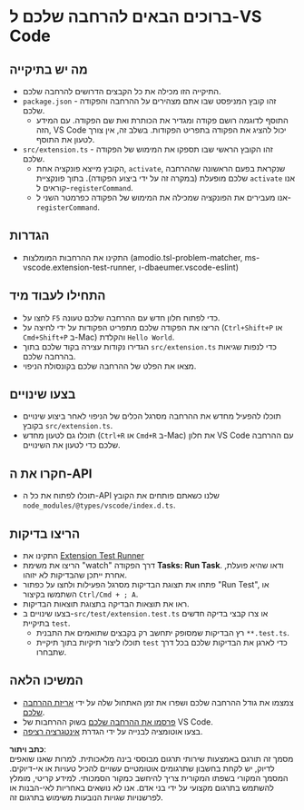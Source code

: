 # ברוכים הבאים להרחבה שלכם ל-VS Code

## מה יש בתיקייה

* התיקייה הזו מכילה את כל הקבצים הדרושים להרחבה שלכם.
* `package.json` - זהו קובץ המניפסט שבו אתם מצהירים על ההרחבה והפקודה שלכם.
  * התוסף לדוגמה רושם פקודה ומגדיר את הכותרת ואת שם הפקודה. עם המידע הזה, VS Code יכול להציג את הפקודה בתפריט הפקודות. בשלב זה, אין צורך לטעון את התוסף.
* `src/extension.ts` - זהו הקובץ הראשי שבו תספקו את המימוש של הפקודה שלכם.
  * הקובץ מייצא פונקציה אחת, `activate`, שנקראת בפעם הראשונה שההרחבה שלכם מופעלת (במקרה זה על ידי ביצוע הפקודה). בתוך פונקציית `activate` אנו קוראים ל-`registerCommand`.
  * אנו מעבירים את הפונקציה שמכילה את המימוש של הפקודה כפרמטר השני ל-`registerCommand`.

## הגדרות

* התקינו את ההרחבות המומלצות (amodio.tsl-problem-matcher, ms-vscode.extension-test-runner, ו-dbaeumer.vscode-eslint)

## התחילו לעבוד מיד

* לחצו על `F5` כדי לפתוח חלון חדש עם ההרחבה שלכם טעונה.
* הריצו את הפקודה שלכם מתפריט הפקודות על ידי לחיצה על (`Ctrl+Shift+P` או `Cmd+Shift+P` ב-Mac) והקלדת `Hello World`.
* הגדירו נקודות עצירה בקוד שלכם בתוך `src/extension.ts` כדי לנפות שגיאות בהרחבה שלכם.
* מצאו את הפלט של ההרחבה שלכם בקונסולת הניפוי.

## בצעו שינויים

* תוכלו להפעיל מחדש את ההרחבה מסרגל הכלים של הניפוי לאחר ביצוע שינויים בקובץ `src/extension.ts`.
* תוכלו גם לטעון מחדש (`Ctrl+R` או `Cmd+R` ב-Mac) את חלון VS Code עם ההרחבה שלכם כדי לטעון את השינויים.

## חקרו את ה-API

* תוכלו לפתוח את כל ה-API שלנו כשאתם פותחים את הקובץ `node_modules/@types/vscode/index.d.ts`.

## הריצו בדיקות

* התקינו את [Extension Test Runner](https://marketplace.visualstudio.com/items?itemName=ms-vscode.extension-test-runner)
* הריצו את משימת "watch" דרך הפקודה **Tasks: Run Task**. ודאו שהיא פועלת, אחרת ייתכן שהבדיקות לא יזוהו.
* פתחו את תצוגת הבדיקות מסרגל הפעילות ולחצו על כפתור "Run Test", או השתמשו בקיצור `Ctrl/Cmd + ; A`.
* ראו את תוצאות הבדיקה בתצוגת תוצאות הבדיקות.
* בצעו שינויים ב-`src/test/extension.test.ts` או צרו קבצי בדיקה חדשים בתיקיית `test`.
  * רץ הבדיקות שמסופק יתחשב רק בקבצים שתואמים את התבנית `**.test.ts`.
  * תוכלו ליצור תיקיות בתוך תיקיית `test` כדי לארגן את הבדיקות שלכם בכל דרך שתבחרו.

## המשיכו הלאה

* צמצמו את גודל ההרחבה שלכם ושפרו את זמן האתחול שלה על ידי [אריזת ההרחבה שלכם](https://code.visualstudio.com/api/working-with-extensions/bundling-extension).
* [פרסמו את ההרחבה שלכם](https://code.visualstudio.com/api/working-with-extensions/publishing-extension) בשוק ההרחבות של VS Code.
* בצעו אוטומציה לבנייה על ידי הגדרת [אינטגרציה רציפה](https://code.visualstudio.com/api/working-with-extensions/continuous-integration).

**כתב ויתור**:  
מסמך זה תורגם באמצעות שירותי תרגום מבוססי בינה מלאכותית. למרות שאנו שואפים לדיוק, יש לקחת בחשבון שתרגומים אוטומטיים עשויים להכיל טעויות או אי-דיוקים. המסמך המקורי בשפתו המקורית צריך להיחשב כמקור הסמכותי. למידע קריטי, מומלץ להשתמש בתרגום מקצועי על ידי בני אדם. אנו לא נושאים באחריות לאי-הבנות או לפרשנויות שגויות הנובעות משימוש בתרגום זה.
